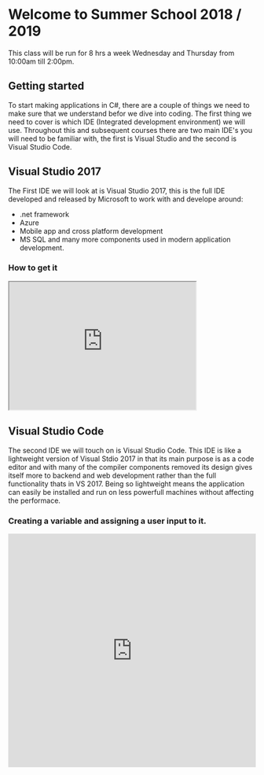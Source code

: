 # Welcome to Summer School 2018 / 2019
This class will be run for 8 hrs a week Wednesday and Thursday from 10:00am till 2:00pm.

## Getting started
To start making applications in C#, there are a couple of things we need to make sure that we understand befor we dive into coding. The first thing we need to cover is which IDE (Integrated development environment) we will use. Throughout this and subsequent courses there are two main IDE's you will need to be familiar with, the first is Visual Studio and the second is Visual Studio Code. 

## Visual Studio 2017
The First IDE we will look at is Visual Studio 2017, this is the full IDE developed and released by Microsoft to work with and develope around:
* .net framework
* Azure
* Mobile app and cross platform development
* MS SQL and many more components used in modern application development.

### How to get it
<iframe style="width: 380px; height: 260px;" title="Getting Started with Visual Studio 2017 – Install and setup your new 
IDE" src="https://www.youtube.com/embed/QwygwfqOHsI?feature=oembed&amp;rel=0" width="640" height="480" allowfullscreen="allowfullscreen" webkitallowfullscreen="webkitallowfullscreen" mozallowfullscreen="mozallowfullscreen"></iframe>

## Visual Studio Code
The second IDE we will touch on is Visual Studio Code. This IDE is like a lightweight version of Visual Stdio 2017 in that its main purpose is as a code editor and with many of the compiler components removed its design gives itself more to backend and web development rather than the full functionality thats in VS 2017. Being so lightweight means the application can easily be installed and run on less powerfull machines without affecting the performace.

### Creating a variable and assigning a user input to it.
<iframe width="100%" height="475" src="https://dotnetfiddle.net/Widget/yMttts" frameborder="0"></iframe>
